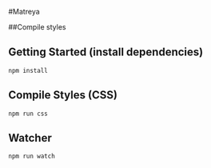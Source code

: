 #Matreya

##Compile styles

## Getting Started (install dependencies)

```
npm install
```

## Compile Styles (CSS)

```
npm run css
```

## Watcher

```
npm run watch
```
